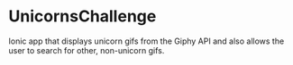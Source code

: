 # UnicornsChallenge

Ionic app that displays unicorn gifs from the Giphy API and also allows the user to search for other, non-unicorn gifs.
